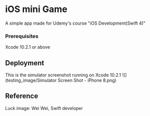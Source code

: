# iOS mini Game

A simple app made for Udemy's course "iOS Development(Swift 4)"

### Prerequisites

Xcode 10.2.1 or above


## Deployment

This is the simulator screenshot running on Xcode 10.2.1
![](testing_image/Simulator Screen Shot - iPhone 8.png)


## Reference

Luck image: Wei Wei, Swift developer  
